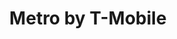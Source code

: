 ---
title: "Metro by T-Mobile"
url: /atlanta/metro-by-t-mobile-memorial-drive-southeast/
shop: mobile phone
---